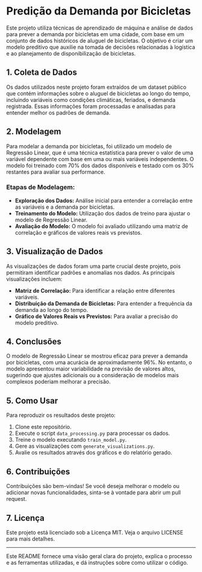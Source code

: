 # Predição da Demanda por Bicicletas

Este projeto utiliza técnicas de aprendizado de máquina e análise de dados para prever a demanda por bicicletas em uma cidade, com base em um conjunto de dados históricos de aluguel de bicicletas. O objetivo é criar um modelo preditivo que auxilie na tomada de decisões relacionadas à logística e ao planejamento de disponibilização de bicicletas.

## 1. Coleta de Dados

Os dados utilizados neste projeto foram extraídos de um dataset público que contém informações sobre o aluguel de bicicletas ao longo do tempo, incluindo variáveis como condições climáticas, feriados, e demanda registrada. Essas informações foram processadas e analisadas para entender melhor os padrões de demanda.

## 2. Modelagem

Para modelar a demanda por bicicletas, foi utilizado um modelo de Regressão Linear, que é uma técnica estatística para prever o valor de uma variável dependente com base em uma ou mais variáveis independentes. O modelo foi treinado com 70% dos dados disponíveis e testado com os 30% restantes para avaliar sua performance.

### Etapas de Modelagem:
- **Exploração dos Dados:** Análise inicial para entender a correlação entre as variáveis e a demanda por bicicletas.
- **Treinamento do Modelo:** Utilização dos dados de treino para ajustar o modelo de Regressão Linear.
- **Avaliação do Modelo:** O modelo foi avaliado utilizando uma matriz de correlação e gráficos de valores reais vs previstos.

## 3. Visualização de Dados

As visualizações de dados foram uma parte crucial deste projeto, pois permitiram identificar padrões e anomalias nos dados. As principais visualizações incluem:

- **Matriz de Correlação:** Para identificar a relação entre diferentes variáveis.
- **Distribuição da Demanda de Bicicletas:** Para entender a frequência da demanda ao longo do tempo.
- **Gráfico de Valores Reais vs Previstos:** Para avaliar a precisão do modelo preditivo.

## 4. Conclusões

O modelo de Regressão Linear se mostrou eficaz para prever a demanda por bicicletas, com uma acurácia de aproximadamente 96%. No entanto, o modelo apresentou maior variabilidade na previsão de valores altos, sugerindo que ajustes adicionais ou a consideração de modelos mais complexos poderiam melhorar a precisão.

## 5. Como Usar

Para reproduzir os resultados deste projeto:

1. Clone este repositório.
2. Execute o script `data_processing.py` para processar os dados.
3. Treine o modelo executando `train_model.py`.
4. Gere as visualizações com `generate_visualizations.py`.
5. Avalie os resultados através dos gráficos e do relatório gerado.

## 6. Contribuições

Contribuições são bem-vindas! Se você deseja melhorar o modelo ou adicionar novas funcionalidades, sinta-se à vontade para abrir um pull request.

## 7. Licença

Este projeto está licenciado sob a Licença MIT. Veja o arquivo LICENSE para mais detalhes.

---

Este README fornece uma visão geral clara do projeto, explica o processo e as ferramentas utilizadas, e dá instruções sobre como utilizar o código.
